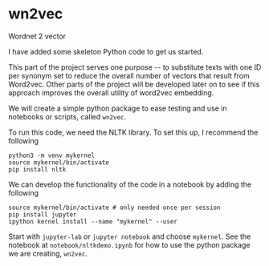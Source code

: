 # wn2vec
Wordnet 2 vector


I have added some skeleton Python code to get us started.

This part of the project serves one purpose -- to substitute texts with one ID per synonym set to reduce the overall number of
vectors that result from Word2vec. Other parts of the project will be developed later on to see if this approach improves
the overall utility of word2vec embedding.

We will create a simple python package to ease testing and use in notebooks or scripts, called ``wn2vec``.


To run this code, we need the NLTK library. To set this up, I recommend the following

```
python3 -m venv mykernel
source mykernel/bin/activate
pip install nltk
```

We can develop the functionality of the code in a notebook by adding the following

```
source mykernel/bin/activate # only needed once per session
pip install jupyter
ipython kernel install --name "mykernel" --user
```

Start with ``jupyter-lab`` or ``jupyter notebook`` and choose ``mykernel``. See the notebook at ``notebook/nltkdemo.ipynb`` for how to use the python package we are creating, ``wn2vec``.
